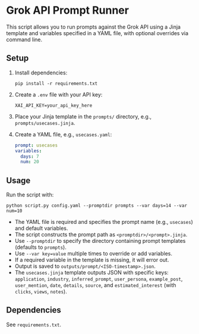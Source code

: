 # Grok API Prompt Runner

This script allows you to run prompts against the Grok API using a Jinja template and variables specified in a YAML file, with optional overrides via command line.

## Setup

1. Install dependencies:
   ```
   pip install -r requirements.txt
   ```

2. Create a `.env` file with your API key:
   ```
   XAI_API_KEY=your_api_key_here
   ```

3. Place your Jinja template in the `prompts/` directory, e.g., `prompts/usecases.jinja`.

4. Create a YAML file, e.g., `usecases.yaml`:
   ```yaml
   prompt: usecases
   variables:
     days: 7
     num: 20
   ```

## Usage

Run the script with:
```
python script.py config.yaml --promptdir prompts --var days=14 --var num=10
```

- The YAML file is required and specifies the prompt name (e.g., `usecases`) and default variables.
- The script constructs the prompt path as `<promptdir>/<prompt>.jinja`.
- Use `--promptdir` to specify the directory containing prompt templates (defaults to `prompts`).
- Use `--var key=value` multiple times to override or add variables.
- If a required variable in the template is missing, it will error out.
- Output is saved to `outputs/prompt/<ISO-timestamp>.json`.
- The `usecases.jinja` template outputs JSON with specific keys: `application`, `industry`, `inferred_prompt`, `user_persona`, `example_post`, `user_mention`, `date`, `details`, `source`, and `estimated_interest` (with `clicks`, `views`, `notes`).

## Dependencies

See `requirements.txt`.